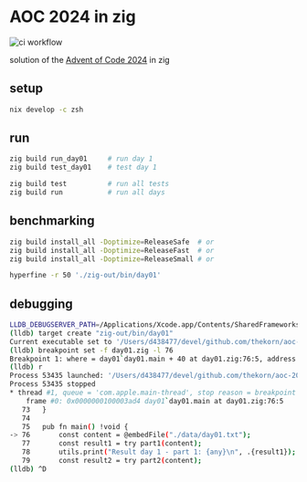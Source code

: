 # AOC 2024 in zig

![ci workflow](https://github.com/thekorn/aoc-2024-zig/actions/workflows/ci.yaml/badge.svg)

solution of the [Advent of Code 2024](https://adventofcode.com/2024) in zig

## setup

```sh
nix develop -c zsh
```

## run

```sh
zig build run_day01     # run day 1
zig build test_day01    # test day 1

zig build test          # run all tests
zig build run           # run all days
```

## benchmarking

```sh
zig build install_all -Doptimize=ReleaseSafe  # or
zig build install_all -Doptimize=ReleaseFast  # or
zig build install_all -Doptimize=ReleaseSmall # or

hyperfine -r 50 './zig-out/bin/day01'
```

## debugging

```sh
LLDB_DEBUGSERVER_PATH=/Applications/Xcode.app/Contents/SharedFrameworks/LLDB.framework/Versions/A/Resources/debugserver lldb zig-out/bin/day01                                               ✔  9.107s   󱄅  20.11.1   16:24:49 
(lldb) target create "zig-out/bin/day01"
Current executable set to '/Users/d438477/devel/github.com/thekorn/aoc-2024-zig/zig-out/bin/day01' (arm64).
(lldb) breakpoint set -f day01.zig -l 76
Breakpoint 1: where = day01`day01.main + 40 at day01.zig:76:5, address = 0x0000000100003ad4
(lldb) r
Process 53435 launched: '/Users/d438477/devel/github.com/thekorn/aoc-2024-zig/zig-out/bin/day01' (arm64)
Process 53435 stopped
* thread #1, queue = 'com.apple.main-thread', stop reason = breakpoint 1.1
    frame #0: 0x0000000100003ad4 day01`day01.main at day01.zig:76:5
   73   }
   74
   75   pub fn main() !void {
-> 76       const content = @embedFile("./data/day01.txt");
   77       const result1 = try part1(content);
   78       utils.print("Result day 1 - part 1: {any}\n", .{result1});
   79       const result2 = try part2(content);
(lldb) ^D
```
